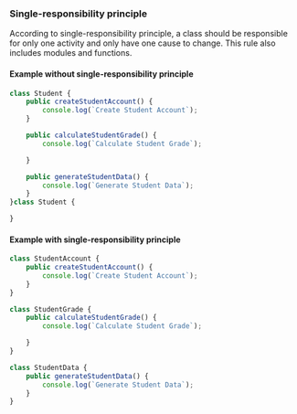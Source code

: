 ### Single-responsibility principle

According to single-responsibility principle, a class should be responsible for only one activity and only have one
cause to change.
This rule also includes modules and functions.

#### Example without single-responsibility principle

```typescript
class Student {
    public createStudentAccount() {
        console.log(`Create Student Account`);
    }

    public calculateStudentGrade() {
        console.log(`Calculate Student Grade`);

    }

    public generateStudentData() {
        console.log(`Generate Student Data`);
    }
}class Student {

}
```


#### Example with single-responsibility principle

```typescript
class StudentAccount {
    public createStudentAccount() {
        console.log(`Create Student Account`);
    }
}

class StudentGrade {
    public calculateStudentGrade() {
        console.log(`Calculate Student Grade`);

    }
}

class StudentData {
    public generateStudentData() {
        console.log(`Generate Student Data`);
    }
}
```
